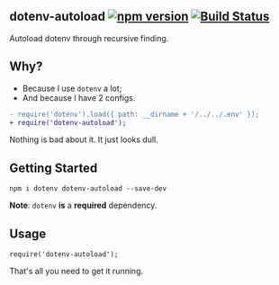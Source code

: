 ## dotenv-autoload [![npm version](http://img.shields.io/npm/v/dotenv-autoload.svg?style=flat-square)](https://npmjs.org/package/dotenv-autoload?style=flat-square) [![Build Status](https://img.shields.io/travis/srph/dotenv-autoload.svg?style=flat-square)](https://travis-ci.org/srph/dotenv-autoload?branch=master)
Autoload dotenv through recursive finding.

## Why?
- Because I use `dotenv` a lot;
- And because I have 2 configs.
```diff
- require('dotenv').load({ path: __dirname + '/../../.env' });
+ require('dotenv-autoload');
```
Nothing is bad about it. It just looks dull.

## Getting Started
```
npm i dotenv dotenv-autoload --save-dev
```
**Note**: `dotenv` **is** a **required** dependency.

## Usage
```
require('dotenv-autoload');
```
That's all you need to get it running.